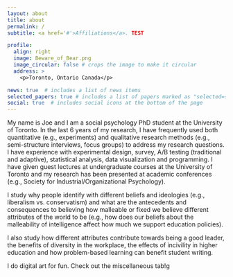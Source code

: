 ```yaml
---
layout: about
title: about
permalink: /
subtitle: <a href='#'>Affiliations</a>. TEST

profile:
  align: right
  image: Beware_of_Bear.png
  image_circular: false # crops the image to make it circular
  address: >
    <p>Toronto, Ontario Canada</p>

news: true  # includes a list of news items
selected_papers: true # includes a list of papers marked as "selected={true}"
social: true  # includes social icons at the bottom of the page
---
```


My name is Joe and I am a social psychology PhD student at the University of Toronto. In the last 6 years of my research, I have frequently used both quantitative (e.g., experiments) and qualitative research methods (e.g., semi-structure interviews, focus groups) to address my research questions. I have experience with experimental design, survey, A/B testing (traditional and adaptive), statistical analysis, data visualization and programming. I have given guest lectures at undergraduate courses at the University of Toronto and my research has been presented at academic conferences (e.g., Society for Industrial/Organizational Psychology). 

I study why people identify with different beliefs and ideologies (e.g., liberalism vs. conservatism) and what are the antecedents and consequences to believing how malleable or fixed we believe different attributes of the world to be (e.g., how does our beliefs about the malleability of intelligence affect how much we support education policies).

I also study how different attributes contribute towards being a good leader, the benefits of diversity in the workplace, the effects of incivility in higher education and how problem-based learning can benefit student writing. 

I do digital art for fun. Check out the miscellaneous tab!g
